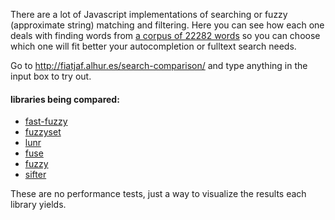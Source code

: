 There are a lot of Javascript implementations of searching or fuzzy (approximate string) matching and filtering. Here you can see how each one deals with finding words from [a corpus of 22282 words](corpus.csv) so you can choose which one will fit better your autocompletion or fulltext search needs.

Go to http://fiatjaf.alhur.es/search-comparison/ and type anything in the input box to try out.

#### libraries being compared:

* [fast-fuzzy](https://npmjs.com/package/fast-fuzzy)
* [fuzzyset](https://npmjs.com/package/fuzzyset)
* [lunr](https://npmjs.com/package/lunr)
* [fuse](https://npmjs.com/package/fuse)
* [fuzzy](https://npmjs.com/package/fuzzy)
* [sifter](https://npmjs.com/package/sifter)

These are no performance tests, just a way to visualize the results each library yields.
